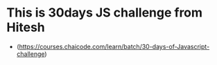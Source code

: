 # This is 30days JS challenge from Hitesh 
- (https://courses.chaicode.com/learn/batch/30-days-of-Javascript-challenge)
